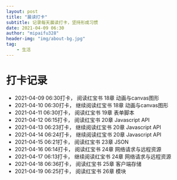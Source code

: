 ```yaml
---
layout: post
title: "晨读打卡"
subtitle: 记录每天晨读打卡，坚持形成习惯
date: 2021-04-09 06:30
author: "mipaifu328"
header-img: "img/about-bg.jpg"
tag: 
    - 生活
---
```


# 打卡记录
- 2021-04-09 06:30打卡， 阅读红宝书 18章 动画与canvas图形
- 2021-04-10 06:30打卡， 继续阅读红宝书 18章 动画与canvas图形
- 2021-04-11 06:30打卡， 阅读红宝书 19章 表单脚本
- 2021-04-12 06:15打卡， 阅读红宝书 20章 Javascript API
- 2021-04-13 06:23打卡， 继续阅读红宝书 20章 Javascript API
- 2021-04-14 06:24打卡， 继续阅读红宝书 20章 Javascript API
- 2021-04-15 06:21打卡， 阅读红宝书 23章 JSON
- 2021-04-16 06:14打卡， 阅读红宝书 24章 网络请求与远程资源
- 2021-04-17 06:13打卡， 继续阅读红宝书 24章 网络请求与远程资源
- 2021-04-18 06:36打卡， 阅读红宝书 25章 客户端存储
- 2021-04-19 06:25打卡， 阅读红宝书 26章 模块